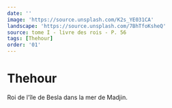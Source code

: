 ```yaml
---
date: ''
image: 'https://source.unsplash.com/K2s_YE031CA'
landscape: 'https://source.unsplash.com/7BhTfoKsheQ'
source: tome I - livre des rois - P. 56
tags: [Thehour]
order: '01'
---
```


# Thehour

Roi de l'île de Besla dans la mer de Madjin.
